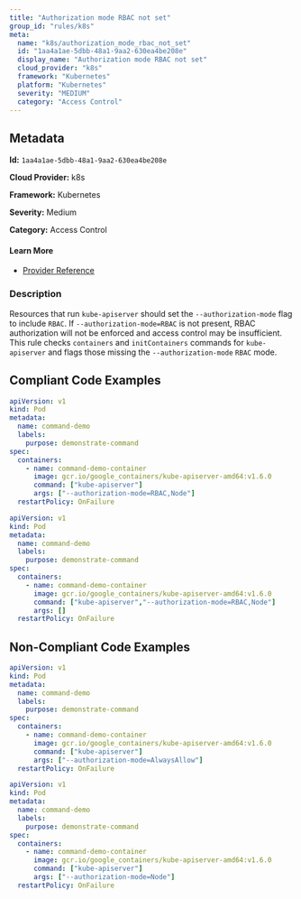 ```yaml
---
title: "Authorization mode RBAC not set"
group_id: "rules/k8s"
meta:
  name: "k8s/authorization_mode_rbac_not_set"
  id: "1aa4a1ae-5dbb-48a1-9aa2-630ea4be208e"
  display_name: "Authorization mode RBAC not set"
  cloud_provider: "k8s"
  framework: "Kubernetes"
  platform: "Kubernetes"
  severity: "MEDIUM"
  category: "Access Control"
---
```

## Metadata

**Id:** `1aa4a1ae-5dbb-48a1-9aa2-630ea4be208e`

**Cloud Provider:** k8s

**Framework:** Kubernetes

**Severity:** Medium

**Category:** Access Control

#### Learn More

 - [Provider Reference](https://kubernetes.io/docs/reference/command-line-tools-reference/kube-apiserver/)

### Description

 Resources that run `kube-apiserver` should set the `--authorization-mode` flag to include `RBAC`. If `--authorization-mode=RBAC` is not present, RBAC authorization will not be enforced and access control may be insufficient. This rule checks `containers` and `initContainers` commands for `kube-apiserver` and flags those missing the `--authorization-mode` `RBAC` mode.


## Compliant Code Examples
```yaml
apiVersion: v1
kind: Pod
metadata:
  name: command-demo
  labels:
    purpose: demonstrate-command
spec:
  containers:
    - name: command-demo-container
      image: gcr.io/google_containers/kube-apiserver-amd64:v1.6.0
      command: ["kube-apiserver"]
      args: ["--authorization-mode=RBAC,Node"]
  restartPolicy: OnFailure

```

```yaml
apiVersion: v1
kind: Pod
metadata:
  name: command-demo
  labels:
    purpose: demonstrate-command
spec:
  containers:
    - name: command-demo-container
      image: gcr.io/google_containers/kube-apiserver-amd64:v1.6.0
      command: ["kube-apiserver","--authorization-mode=RBAC,Node"]
      args: []
  restartPolicy: OnFailure

```
## Non-Compliant Code Examples
```yaml
apiVersion: v1
kind: Pod
metadata:
  name: command-demo
  labels:
    purpose: demonstrate-command
spec:
  containers:
    - name: command-demo-container
      image: gcr.io/google_containers/kube-apiserver-amd64:v1.6.0
      command: ["kube-apiserver"]
      args: ["--authorization-mode=AlwaysAllow"]
  restartPolicy: OnFailure

```

```yaml
apiVersion: v1
kind: Pod
metadata:
  name: command-demo
  labels:
    purpose: demonstrate-command
spec:
  containers:
    - name: command-demo-container
      image: gcr.io/google_containers/kube-apiserver-amd64:v1.6.0
      command: ["kube-apiserver"]
      args: ["--authorization-mode=Node"]
  restartPolicy: OnFailure

```